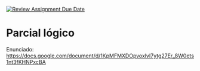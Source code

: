 [![Review Assignment Due Date](https://classroom.github.com/assets/deadline-readme-button-24ddc0f5d75046c5622901739e7c5dd533143b0c8e959d652212380cedb1ea36.svg)](https://classroom.github.com/a/qJ0nKvip)
# Parcial lógico

Enunciado: https://docs.google.com/document/d/1KpMFMXDOpvoxlvI7ytg27Er_8W0ets1nt3fKHNPxcBA
